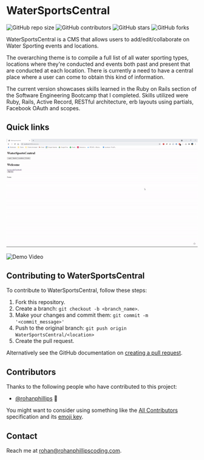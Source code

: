 # WaterSportsCentral

<!--- These are examples. See https://shields.io for others or to customize this set of shields. You might want to include dependencies, project status and licence info here --->
![GitHub repo size](https://img.shields.io/github/repo-size/rohanphillips/watersportscentral)
![GitHub contributors](https://img.shields.io/github/contributors/rohanphillips/watersportscentral)
![GitHub stars](https://img.shields.io/github/stars/rohanphillips/watersportscentral?style=social)
![GitHub forks](https://img.shields.io/github/forks/rohanphillips/watersportscentral?style=social)

WaterSportsCentral is a CMS that allows users to add/edit/collaborate on Water Sporting events and locations.

The overarching theme is to compile a full list of all water sporting types, locations where they're conducted and events both past and present that are conducted at each location.  There is currently a need to have a central place where a user can come to obtain this kind of information.

The current version showcases skills learned in the Ruby on Rails section of the Software Engineering Bootcamp that I completed.
Skills utilized were Ruby, Rails, Active Record, RESTful architecture, erb layouts using partials, Facebook OAuth and scopes.

## Quick links

![Demo Gif](https://github.com/rohanphillips/watersportscentral/blob/master/app/assets/images/WaterSportsCentralDemo.gif?raw=true)

![Demo Video](https://youtu.be/T6YpJ9vHxaM?raw=true)

## Contributing to WaterSportsCentral
<!--- If your README is long or you have some specific process or steps you want contributors to follow, consider creating a separate CONTRIBUTING.md file--->
To contribute to WaterSportsCentral, follow these steps:

1. Fork this repository.
2. Create a branch: `git checkout -b <branch_name>`.
3. Make your changes and commit them: `git commit -m '<commit_message>'`
4. Push to the original branch: `git push origin WaterSportsCentral/<location>`
5. Create the pull request.

Alternatively see the GitHub documentation on [creating a pull request](https://help.github.com/en/github/collaborating-with-issues-and-pull-requests/creating-a-pull-request).

## Contributors

Thanks to the following people who have contributed to this project:

* [@rohanphillips](https://github.com/rohanphillips) 📖

You might want to consider using something like the [All Contributors](https://github.com/all-contributors/all-contributors) specification and its [emoji key](https://allcontributors.org/docs/en/emoji-key).

## Contact

Reach me at <rohan@rohanphillipscoding.com>.

